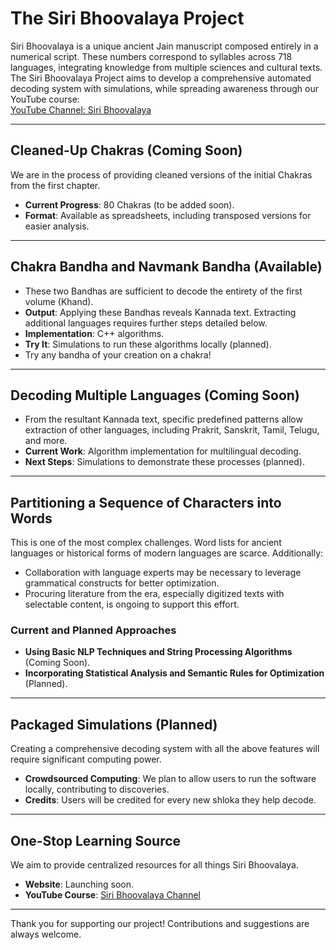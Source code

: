 # The Siri Bhoovalaya Project

Siri Bhoovalaya is a unique ancient Jain manuscript composed entirely in a numerical script. These numbers correspond to syllables across 718 languages, integrating knowledge from multiple sciences and cultural texts. The Siri Bhoovalaya Project aims to develop a comprehensive automated decoding system with simulations, while spreading awareness through our YouTube course:  
[YouTube Channel: Siri Bhoovalaya](https://www.youtube.com/@siri-bhoovalaya)

---

## Cleaned-Up Chakras (Coming Soon)
We are in the process of providing cleaned versions of the initial Chakras from the first chapter.  
- **Current Progress**: 80 Chakras (to be added soon).  
- **Format**: Available as spreadsheets, including transposed versions for easier analysis.

---

## Chakra Bandha and Navmank Bandha (Available)
- These two Bandhas are sufficient to decode the entirety of the first volume (Khand).  
- **Output**: Applying these Bandhas reveals Kannada text. Extracting additional languages requires further steps detailed below.  
- **Implementation**: C++ algorithms.  
- **Try It**: Simulations to run these algorithms locally (planned).
- Try any bandha of your creation on a chakra!

---

## Decoding Multiple Languages (Coming Soon)
- From the resultant Kannada text, specific predefined patterns allow extraction of other languages, including Prakrit, Sanskrit, Tamil, Telugu, and more.  
- **Current Work**: Algorithm implementation for multilingual decoding.  
- **Next Steps**: Simulations to demonstrate these processes (planned).

---

## Partitioning a Sequence of Characters into Words  
This is one of the most complex challenges. Word lists for ancient languages or historical forms of modern languages are scarce. Additionally:  
- Collaboration with language experts may be necessary to leverage grammatical constructs for better optimization.  
- Procuring literature from the era, especially digitized texts with selectable content, is ongoing to support this effort.

### Current and Planned Approaches  
- **Using Basic NLP Techniques and String Processing Algorithms** (Coming Soon).  
- **Incorporating Statistical Analysis and Semantic Rules for Optimization** (Planned).

---

## Packaged Simulations (Planned)  
Creating a comprehensive decoding system with all the above features will require significant computing power.  
- **Crowdsourced Computing**: We plan to allow users to run the software locally, contributing to discoveries.  
- **Credits**: Users will be credited for every new shloka they help decode.

---

## One-Stop Learning Source  
We aim to provide centralized resources for all things Siri Bhoovalaya.  
- **Website**: Launching soon.  
- **YouTube Course**: [Siri Bhoovalaya Channel](https://www.youtube.com/@siri-bhoovalaya)  

---

Thank you for supporting our project! Contributions and suggestions are always welcome.

